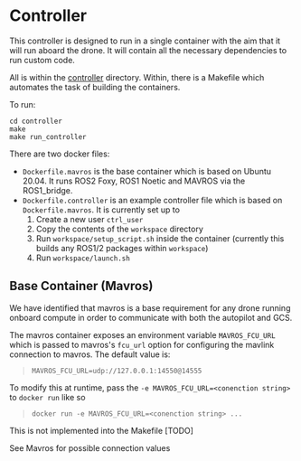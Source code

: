 # Controller

This controller is designed to run in a single container with the aim that it will run aboard the drone. It will contain all the necessary dependencies to run custom code.

All is within the [controller](controller/) directory. Within, there is a Makefile which automates the task of building the containers.

To run:
```
cd controller
make 
make run_controller
```

There are two docker files:

- `Dockerfile.mavros` is the base container which is based on Ubuntu 20.04. It runs ROS2 Foxy, ROS1 Noetic and MAVROS via the ROS1_bridge.
- `Dockerfile.controller` is an example controller file which is based on `Dockerfile.mavros`. It is currently set up to
   1. Create a new user `ctrl_user`
   2. Copy the contents of the `workspace` directory
   3. Run `workspace/setup_script.sh` inside the container (currently this builds any ROS1/2 packages within `workspace`)
   4. Run `workspace/launch.sh` 

## Base Container (Mavros)

We have identified that mavros is a base requirement for any drone running onboard compute in order to communicate with both the autopilot and GCS. 

The mavros container exposes an environment variable `MAVROS_FCU_URL` which is passed to mavros's `fcu_url` option for configuring the mavlink connection to mavros. The default value is:
> `MAVROS_FCU_URL=udp://127.0.0.1:14550@14555`

To modify this at runtime, pass the `-e MAVROS_FCU_URL=<conenction string>` to `docker run` like so
> `docker run -e MAVROS_FCU_URL=<conenction string> ...`

This is not implemented into the Makefile [TODO]

See Mavros for possible connection values
